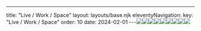 ---
title: "Live / Work / Space"
layout: layouts/base.njk
eleventyNavigation:
  key: "Live / Work / Space"
  order: 10
date: 2024-02-01
---![](https://s3.eu-west-1.amazonaws.com/jessicaakerman.com/IMG_4792.jpg)![](https://s3.eu-west-1.amazonaws.com/jessicaakerman.com/6-One+room+living.jpg)![](https://s3.eu-west-1.amazonaws.com/jessicaakerman.com/Ropeladder-500width.jpg)![](https://s3.eu-west-1.amazonaws.com/jessicaakerman.com/Holecharcoaldrawing-500width.jpg)![](https://s3.eu-west-1.amazonaws.com/jessicaakerman.com/image-asset.jpeg/img.jpg)![](https://s3.eu-west-1.amazonaws.com/jessicaakerman.com/image-asset.jpeg/img.jpg)![](https://s3.eu-west-1.amazonaws.com/jessicaakerman.com/image-asset.jpeg/img.jpg)![](https://s3.eu-west-1.amazonaws.com/jessicaakerman.com/LiveWorkSpaceInstallationShot(HoleStory)_243.84x243.84_Installation.jpg)![](https://s3.eu-west-1.amazonaws.com/jessicaakerman.com/IMG_4781.jpg)